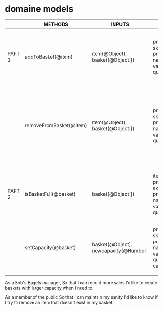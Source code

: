 # domaine models

|        | METHODS | INPUTS | DATA | SITUATION | OUTPUTS |
|--------|-|-|-|-|-|
| PART 1 | addToBasket(@item)| item(@Object), basket(@Object[])|properties: sku(@String), price(@String), name(@String), variant(@String), quantity(@Number)| If item is not already in basket...  If item is not already in basket...| ...show the message 'already in the basket' ...add it, and show a list of all the items in the basket. |
||removeFromBasket(@item)|item(@Object), basket(@Object[])|properties: sku(@String), price(@String), name(@String), variant(@String), quantity(@Number)|If the item is found in the basket... If the basket is empty...|...show a list of all the items in the basket, but without the one which was deleted. ...show 'the basket is empty - nothing to remove!'|
|PART 2| isBasketFull(@basket)|basket(@Object[]) | item(@Object): properties: sku(@String), price(@String), name(@String), variant(@String), quantity(@Number)| If basket is full ... If basket is not full...| ...show 'your basket is full!' ...show 'capacity remaining: (@Number) slots'|
|| setCapacity(@basket) | basket(@Object), newcapacity(@Number)|properties: sku(@String), price(@String), name(@String), variant(@String), quantity(@Number), capacity(@Number)| If the new capacity is a valid number...  If the new capacity is not a valid number...| ...set the capacity property to the new number ...show 'invalid number'|
|||||||



As a Bob's Bagels manager,
So that I can record more sales
I’d like to create baskets with larger capacity when I need to.

As a member of the public
So that I can maintain my sanity
I'd like to know if I try to remove an item that doesn't exist in my basket.
